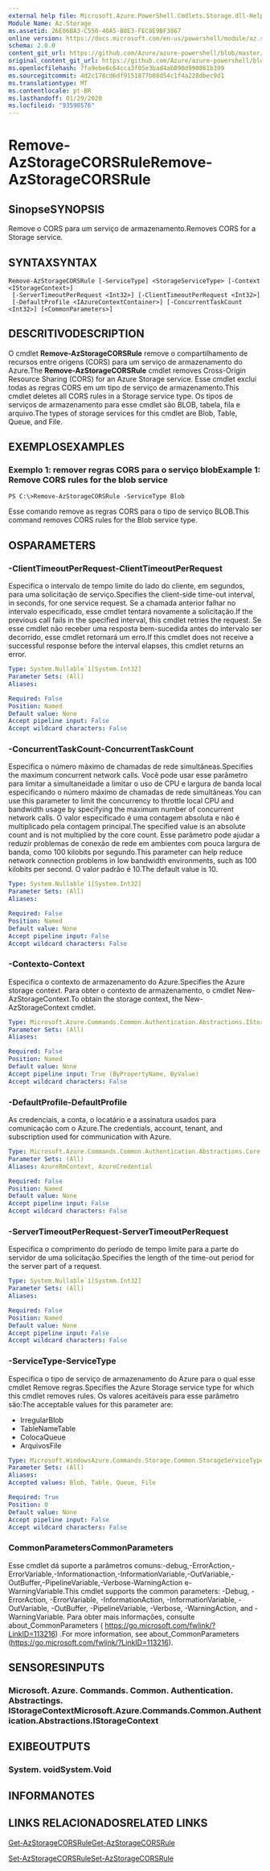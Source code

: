 ```yaml
---
external help file: Microsoft.Azure.PowerShell.Cmdlets.Storage.dll-Help.xml
Module Name: Az.Storage
ms.assetid: 26E06BA3-C550-40A5-B8E3-FEC8E9BF3867
online version: https://docs.microsoft.com/en-us/powershell/module/az.storage/remove-azstoragecorsrule
schema: 2.0.0
content_git_url: https://github.com/Azure/azure-powershell/blob/master/src/Storage/Storage.Management/help/Remove-AzStorageCORSRule.md
original_content_git_url: https://github.com/Azure/azure-powershell/blob/master/src/Storage/Storage.Management/help/Remove-AzStorageCORSRule.md
ms.openlocfilehash: 7fa9ebe8c64cca3f05e3bad4ab890d990861b399
ms.sourcegitcommit: 4d2c178cd6df9151877b08d54c1f4a228dbec9d1
ms.translationtype: MT
ms.contentlocale: pt-BR
ms.lasthandoff: 01/29/2020
ms.locfileid: "93598576"
---
```

# <span data-ttu-id="9e7e7-101">Remove-AzStorageCORSRule</span><span class="sxs-lookup"><span data-stu-id="9e7e7-101">Remove-AzStorageCORSRule</span></span>

## <span data-ttu-id="9e7e7-102">Sinopse</span><span class="sxs-lookup"><span data-stu-id="9e7e7-102">SYNOPSIS</span></span>
<span data-ttu-id="9e7e7-103">Remove o CORS para um serviço de armazenamento.</span><span class="sxs-lookup"><span data-stu-id="9e7e7-103">Removes CORS for a Storage service.</span></span>

## <span data-ttu-id="9e7e7-104">SYNTAX</span><span class="sxs-lookup"><span data-stu-id="9e7e7-104">SYNTAX</span></span>

```
Remove-AzStorageCORSRule [-ServiceType] <StorageServiceType> [-Context <IStorageContext>]
 [-ServerTimeoutPerRequest <Int32>] [-ClientTimeoutPerRequest <Int32>]
 [-DefaultProfile <IAzureContextContainer>] [-ConcurrentTaskCount <Int32>] [<CommonParameters>]
```

## <span data-ttu-id="9e7e7-105">DESCRITIVO</span><span class="sxs-lookup"><span data-stu-id="9e7e7-105">DESCRIPTION</span></span>
<span data-ttu-id="9e7e7-106">O cmdlet **Remove-AzStorageCORSRule** remove o compartilhamento de recursos entre origens (CORS) para um serviço de armazenamento do Azure.</span><span class="sxs-lookup"><span data-stu-id="9e7e7-106">The **Remove-AzStorageCORSRule** cmdlet removes Cross-Origin Resource Sharing (CORS) for an Azure Storage service.</span></span>
<span data-ttu-id="9e7e7-107">Esse cmdlet exclui todas as regras CORS em um tipo de serviço de armazenamento.</span><span class="sxs-lookup"><span data-stu-id="9e7e7-107">This cmdlet deletes all CORS rules in a Storage service type.</span></span>
<span data-ttu-id="9e7e7-108">Os tipos de serviços de armazenamento para esse cmdlet são BLOB, tabela, fila e arquivo.</span><span class="sxs-lookup"><span data-stu-id="9e7e7-108">The types of storage services for this cmdlet are Blob, Table, Queue, and File.</span></span>

## <span data-ttu-id="9e7e7-109">EXEMPLOS</span><span class="sxs-lookup"><span data-stu-id="9e7e7-109">EXAMPLES</span></span>

### <span data-ttu-id="9e7e7-110">Exemplo 1: remover regras CORS para o serviço blob</span><span class="sxs-lookup"><span data-stu-id="9e7e7-110">Example 1: Remove CORS rules for the blob service</span></span>
```
PS C:\>Remove-AzStorageCORSRule -ServiceType Blob
```

<span data-ttu-id="9e7e7-111">Esse comando remove as regras CORS para o tipo de serviço BLOB.</span><span class="sxs-lookup"><span data-stu-id="9e7e7-111">This command removes CORS rules for the Blob service type.</span></span>

## <span data-ttu-id="9e7e7-112">OS</span><span class="sxs-lookup"><span data-stu-id="9e7e7-112">PARAMETERS</span></span>

### <span data-ttu-id="9e7e7-113">-ClientTimeoutPerRequest</span><span class="sxs-lookup"><span data-stu-id="9e7e7-113">-ClientTimeoutPerRequest</span></span>
<span data-ttu-id="9e7e7-114">Especifica o intervalo de tempo limite do lado do cliente, em segundos, para uma solicitação de serviço.</span><span class="sxs-lookup"><span data-stu-id="9e7e7-114">Specifies the client-side time-out interval, in seconds, for one service request.</span></span>
<span data-ttu-id="9e7e7-115">Se a chamada anterior falhar no intervalo especificado, esse cmdlet tentará novamente a solicitação.</span><span class="sxs-lookup"><span data-stu-id="9e7e7-115">If the previous call fails in the specified interval, this cmdlet retries the request.</span></span>
<span data-ttu-id="9e7e7-116">Se esse cmdlet não receber uma resposta bem-sucedida antes do intervalo ser decorrido, esse cmdlet retornará um erro.</span><span class="sxs-lookup"><span data-stu-id="9e7e7-116">If this cmdlet does not receive a successful response before the interval elapses, this cmdlet returns an error.</span></span>

```yaml
Type: System.Nullable`1[System.Int32]
Parameter Sets: (All)
Aliases:

Required: False
Position: Named
Default value: None
Accept pipeline input: False
Accept wildcard characters: False
```

### <span data-ttu-id="9e7e7-117">-ConcurrentTaskCount</span><span class="sxs-lookup"><span data-stu-id="9e7e7-117">-ConcurrentTaskCount</span></span>
<span data-ttu-id="9e7e7-118">Especifica o número máximo de chamadas de rede simultâneas.</span><span class="sxs-lookup"><span data-stu-id="9e7e7-118">Specifies the maximum concurrent network calls.</span></span>
<span data-ttu-id="9e7e7-119">Você pode usar esse parâmetro para limitar a simultaneidade a limitar o uso de CPU e largura de banda local especificando o número máximo de chamadas de rede simultâneas.</span><span class="sxs-lookup"><span data-stu-id="9e7e7-119">You can use this parameter to limit the concurrency to throttle local CPU and bandwidth usage by specifying the maximum number of concurrent network calls.</span></span>
<span data-ttu-id="9e7e7-120">O valor especificado é uma contagem absoluta e não é multiplicado pela contagem principal.</span><span class="sxs-lookup"><span data-stu-id="9e7e7-120">The specified value is an absolute count and is not multiplied by the core count.</span></span>
<span data-ttu-id="9e7e7-121">Esse parâmetro pode ajudar a reduzir problemas de conexão de rede em ambientes com pouca largura de banda, como 100 kilobits por segundo.</span><span class="sxs-lookup"><span data-stu-id="9e7e7-121">This parameter can help reduce network connection problems in low bandwidth environments, such as 100 kilobits per second.</span></span>
<span data-ttu-id="9e7e7-122">O valor padrão é 10.</span><span class="sxs-lookup"><span data-stu-id="9e7e7-122">The default value is 10.</span></span>

```yaml
Type: System.Nullable`1[System.Int32]
Parameter Sets: (All)
Aliases:

Required: False
Position: Named
Default value: None
Accept pipeline input: False
Accept wildcard characters: False
```

### <span data-ttu-id="9e7e7-123">-Contexto</span><span class="sxs-lookup"><span data-stu-id="9e7e7-123">-Context</span></span>
<span data-ttu-id="9e7e7-124">Especifica o contexto de armazenamento do Azure.</span><span class="sxs-lookup"><span data-stu-id="9e7e7-124">Specifies the Azure storage context.</span></span>
<span data-ttu-id="9e7e7-125">Para obter o contexto de armazenamento, o cmdlet New-AzStorageContext.</span><span class="sxs-lookup"><span data-stu-id="9e7e7-125">To obtain the storage context, the New-AzStorageContext cmdlet.</span></span>

```yaml
Type: Microsoft.Azure.Commands.Common.Authentication.Abstractions.IStorageContext
Parameter Sets: (All)
Aliases:

Required: False
Position: Named
Default value: None
Accept pipeline input: True (ByPropertyName, ByValue)
Accept wildcard characters: False
```

### <span data-ttu-id="9e7e7-126">-DefaultProfile</span><span class="sxs-lookup"><span data-stu-id="9e7e7-126">-DefaultProfile</span></span>
<span data-ttu-id="9e7e7-127">As credenciais, a conta, o locatário e a assinatura usados para comunicação com o Azure.</span><span class="sxs-lookup"><span data-stu-id="9e7e7-127">The credentials, account, tenant, and subscription used for communication with Azure.</span></span>

```yaml
Type: Microsoft.Azure.Commands.Common.Authentication.Abstractions.Core.IAzureContextContainer
Parameter Sets: (All)
Aliases: AzureRmContext, AzureCredential

Required: False
Position: Named
Default value: None
Accept pipeline input: False
Accept wildcard characters: False
```

### <span data-ttu-id="9e7e7-128">-ServerTimeoutPerRequest</span><span class="sxs-lookup"><span data-stu-id="9e7e7-128">-ServerTimeoutPerRequest</span></span>
<span data-ttu-id="9e7e7-129">Especifica o comprimento do período de tempo limite para a parte do servidor de uma solicitação.</span><span class="sxs-lookup"><span data-stu-id="9e7e7-129">Specifies the length of the time-out period for the server part of a request.</span></span>

```yaml
Type: System.Nullable`1[System.Int32]
Parameter Sets: (All)
Aliases:

Required: False
Position: Named
Default value: None
Accept pipeline input: False
Accept wildcard characters: False
```

### <span data-ttu-id="9e7e7-130">-ServiceType</span><span class="sxs-lookup"><span data-stu-id="9e7e7-130">-ServiceType</span></span>
<span data-ttu-id="9e7e7-131">Especifica o tipo de serviço de armazenamento do Azure para o qual esse cmdlet Remove regras.</span><span class="sxs-lookup"><span data-stu-id="9e7e7-131">Specifies the Azure Storage service type for which this cmdlet removes rules.</span></span>
<span data-ttu-id="9e7e7-132">Os valores aceitáveis para esse parâmetro são:</span><span class="sxs-lookup"><span data-stu-id="9e7e7-132">The acceptable values for this parameter are:</span></span>
- <span data-ttu-id="9e7e7-133">Irregular</span><span class="sxs-lookup"><span data-stu-id="9e7e7-133">Blob</span></span> 
- <span data-ttu-id="9e7e7-134">TableName</span><span class="sxs-lookup"><span data-stu-id="9e7e7-134">Table</span></span> 
- <span data-ttu-id="9e7e7-135">Coloca</span><span class="sxs-lookup"><span data-stu-id="9e7e7-135">Queue</span></span> 
- <span data-ttu-id="9e7e7-136">Arquivos</span><span class="sxs-lookup"><span data-stu-id="9e7e7-136">File</span></span>

```yaml
Type: Microsoft.WindowsAzure.Commands.Storage.Common.StorageServiceType
Parameter Sets: (All)
Aliases:
Accepted values: Blob, Table, Queue, File

Required: True
Position: 0
Default value: None
Accept pipeline input: False
Accept wildcard characters: False
```

### <span data-ttu-id="9e7e7-137">CommonParameters</span><span class="sxs-lookup"><span data-stu-id="9e7e7-137">CommonParameters</span></span>
<span data-ttu-id="9e7e7-138">Esse cmdlet dá suporte a parâmetros comuns:-debug,-ErrorAction,-ErrorVariable,-Informationaction,-InformationVariable,-OutVariable,-OutBuffer,-PipelineVariable,-Verbose-WarningAction e-WarningVariable.</span><span class="sxs-lookup"><span data-stu-id="9e7e7-138">This cmdlet supports the common parameters: -Debug, -ErrorAction, -ErrorVariable, -InformationAction, -InformationVariable, -OutVariable, -OutBuffer, -PipelineVariable, -Verbose, -WarningAction, and -WarningVariable.</span></span> <span data-ttu-id="9e7e7-139">Para obter mais informações, consulte about_CommonParameters ( https://go.microsoft.com/fwlink/?LinkID=113216) .</span><span class="sxs-lookup"><span data-stu-id="9e7e7-139">For more information, see about_CommonParameters (https://go.microsoft.com/fwlink/?LinkID=113216).</span></span>

## <span data-ttu-id="9e7e7-140">SENSORES</span><span class="sxs-lookup"><span data-stu-id="9e7e7-140">INPUTS</span></span>

### <span data-ttu-id="9e7e7-141">Microsoft. Azure. Commands. Common. Authentication. Abstractings. IStorageContext</span><span class="sxs-lookup"><span data-stu-id="9e7e7-141">Microsoft.Azure.Commands.Common.Authentication.Abstractions.IStorageContext</span></span>

## <span data-ttu-id="9e7e7-142">EXIBE</span><span class="sxs-lookup"><span data-stu-id="9e7e7-142">OUTPUTS</span></span>

### <span data-ttu-id="9e7e7-143">System. void</span><span class="sxs-lookup"><span data-stu-id="9e7e7-143">System.Void</span></span>

## <span data-ttu-id="9e7e7-144">INFORMA</span><span class="sxs-lookup"><span data-stu-id="9e7e7-144">NOTES</span></span>

## <span data-ttu-id="9e7e7-145">LINKS RELACIONADOS</span><span class="sxs-lookup"><span data-stu-id="9e7e7-145">RELATED LINKS</span></span>

[<span data-ttu-id="9e7e7-146">Get-AzStorageCORSRule</span><span class="sxs-lookup"><span data-stu-id="9e7e7-146">Get-AzStorageCORSRule</span></span>](./Get-AzStorageCORSRule.md)

[<span data-ttu-id="9e7e7-147">Set-AzStorageCORSRule</span><span class="sxs-lookup"><span data-stu-id="9e7e7-147">Set-AzStorageCORSRule</span></span>](./Set-AzStorageCORSRule.md)


